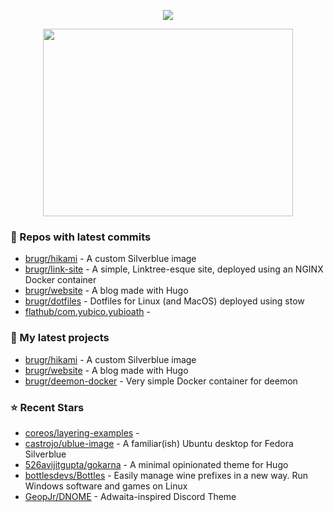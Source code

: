<p align="center"><a href="https://github.com/anuraghazra/github-readme-stats">
  <img align="center" src="https://github-readme-stats.vercel.app/api?username=brugr&show_icons=true&theme=github_dark" />
</a></p>

<p align="center"><a href="https://wakatime.com/@brugr">
  <img align="center" width="400" height="300" src="https://wakatime.com/share/@brugr/092f33d5-13de-4518-bc1e-34a79102d8c2.svg" />
</a></p>

### 👷 Repos with latest commits

- [brugr/hikami](https://github.com/brugr/hikami) - A custom Silverblue image
- [brugr/link-site](https://github.com/brugr/link-site) - A simple, Linktree-esque site, deployed using an NGINX Docker container
- [brugr/website](https://github.com/brugr/website) - A blog made with Hugo
- [brugr/dotfiles](https://github.com/brugr/dotfiles) - Dotfiles for Linux (and MacOS) deployed using stow
- [flathub/com.yubico.yubioath](https://github.com/flathub/com.yubico.yubioath) - 
### 🌱 My latest projects

- [brugr/hikami](https://github.com/brugr/hikami) - A custom Silverblue image
- [brugr/website](https://github.com/brugr/website) - A blog made with Hugo
- [brugr/deemon-docker](https://github.com/brugr/deemon-docker) - Very simple Docker container for deemon
### ⭐ Recent Stars

- [coreos/layering-examples](https://github.com/coreos/layering-examples) - 
- [castrojo/ublue-image](https://github.com/castrojo/ublue-image) - A familiar(ish) Ubuntu desktop for Fedora Silverblue 
- [526avijitgupta/gokarna](https://github.com/526avijitgupta/gokarna) - A minimal opinionated theme for Hugo
- [bottlesdevs/Bottles](https://github.com/bottlesdevs/Bottles) - Easily manage wine prefixes in a new way. Run Windows software and games on Linux
- [GeopJr/DNOME](https://github.com/GeopJr/DNOME) - Adwaita-inspired Discord Theme
